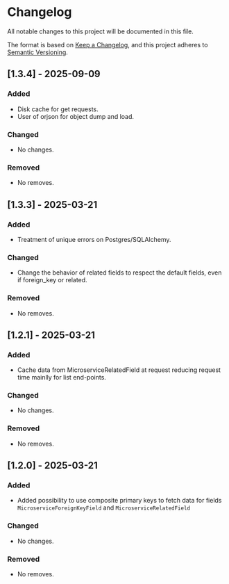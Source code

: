 # Changelog

All notable changes to this project will be documented in this file.

The format is based on [Keep a Changelog](https://keepachangelog.com/en/1.1.0/),
and this project adheres to [Semantic Versioning](https://semver.org/spec/v2.0.0.html).

## [1.3.4] - 2025-09-09

### Added
- Disk cache for get requests.
- User of orjson for object dump and load.

### Changed
- No changes.

### Removed
- No removes.

## [1.3.3] - 2025-03-21

### Added
- Treatment of unique errors on Postgres/SQLAlchemy.

### Changed
- Change the behavior of related fields to respect the default fields, even
  if foreign_key or related.

### Removed
- No removes.

## [1.2.1] - 2025-03-21

### Added
- Cache data from MicroserviceRelatedField at request reducing request time
  mainlly for list end-points.

### Changed
- No changes.

### Removed
- No removes.


## [1.2.0] - 2025-03-21

### Added
- Added possibility to use composite primary keys to fetch data for fields
  `MicroserviceForeignKeyField` and `MicroserviceRelatedField`

### Changed
- No changes.

### Removed
- No removes.
